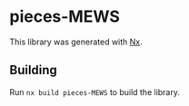 # pieces-MEWS

This library was generated with [Nx](https://nx.dev).

## Building

Run `nx build pieces-MEWS` to build the library.
